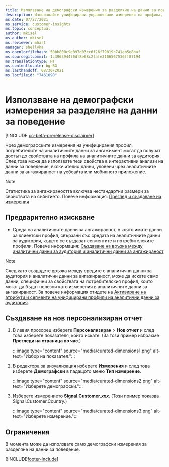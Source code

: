 ```yaml
---
title: Използване на демографски измерения за разделяне на данни за поведение (управлявани измерения)
description: Използвайте унифицирани управлявани измерения на профила, за да разрешите свойствата на клиентски профил на аналитичните данни за аудитория.
ms.date: 07/27/2021
ms.service: customer-insights
ms.topic: conceptual
author: mkisel
ms.author: mkisel
ms.reviewer: mhart
manager: shellyha
ms.openlocfilehash: 50bb800c9e097d03cc6f26f79819c741ab5e8baf
ms.sourcegitcommit: 1c396394470df8e68c2fafe3106567536ff87194
ms.translationtype: HT
ms.contentlocale: bg-BG
ms.lasthandoff: 08/30/2021
ms.locfileid: "7461090"
---
```

# <a name="use-demographic-dimensions-for-splitting-behavioral-data"></a>Използване на демографски измерения за разделяне на данни за поведение

[!INCLUDE [cc-beta-prerelease-disclaimer](includes/cc-beta-prerelease-disclaimer.md)]

Чрез демографските измерения на унифицирания профил, потребителите на аналитичните данни за ангажимент могат да получат достъп до свойствата на профила на аналитичните данни за аудитория. След това може да използвате тези свойства в интерактивни анализи на данни за поведение, включително данни, уловени чрез аналитичните данни за ангажираност на уебсайта или мобилното приложение.

>[!NOTE]
> Статистика за ангажираността включва нестандартни размери за свойствата на събитието. Повече информация: [Преглед и създаване на измерения](dimensions.md)

## <a name="prerequisite"></a>Предварително изискване

- Среда на аналитичните данни за ангажираност, в която имате данни за клиентски профил, свързани със средата на аналитичните данни за аудитория, където се създават сегментите и потребителските профили. Повече информация: [Създаване на връзка между аналитични данни за аудитория и аналитични данни за ангажираност](integrate-audience-insights-engagement-insights.md)

> [!NOTE]
> След като създадете връзка между средите с аналитични данни за аудитория и аналитични данни за ангажираност, може да искате само данни, специфични за свойствата на потребителския профил, които могат да бъдат полезни като измерения в аналитичните данни за ангажираност. За повече информация отидете на [Активиране на атрибути и сегменти на унифицирани профили на аналитични данни за аудитория](integrate-audience-insights-engagement-insights.md#enable-audience-insights-unified-profiles-attributes-and-segments).<!--note from editor: Suggested. -->

## <a name="create-a-new-custom-report"></a>Създаване на нов персонализиран отчет

1. В левия прозорец изберете **Персонализиран** > **Нов отчет** и след това изберете показателя, който искате. (За този пример избрахме **Прегледи на страница по час**.)

    :::image type="content" source="media/curated-dimensions1.png" alt-text="Избор на показател.":::

2. В редактора за визуализация изберете **Измерения** и след това изберете **Демографски** в падащото меню **Тип измерение**.

    :::image type="content" source="media/curated-dimensions2.png" alt-text="Изберете демографски.":::

3. Изберете измерението **Signal.Customer.*xxx***. (Този пример показва Signal.Customer.Country.)

    :::image type="content" source="media/curated-dimensions3.png" alt-text="Изберете измерение.":::
  
## <a name="limitations"></a>Ограничения

В момента може да използвате само демографски измерения за разделяне на данни за поведение.


[!INCLUDE[footer-include](../includes/footer-banner.md)]
